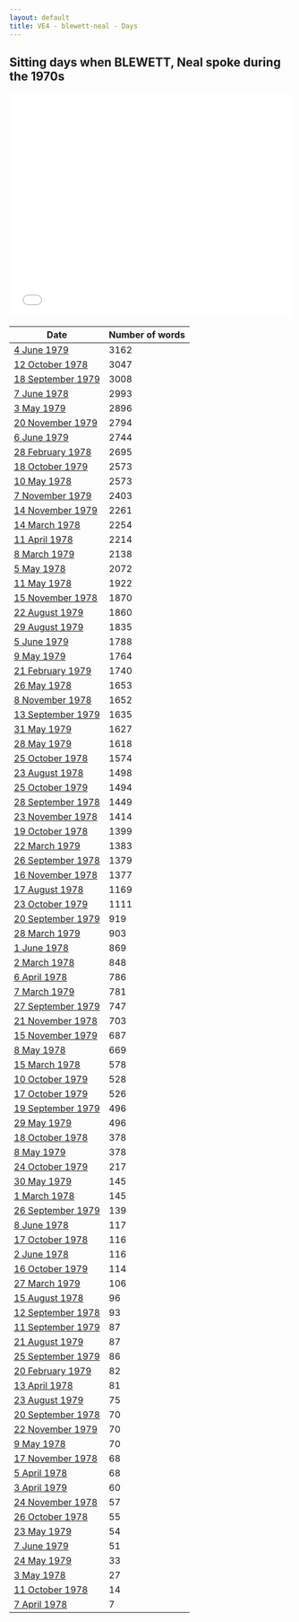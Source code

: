 ```yaml
---
layout: default
title: VE4 - blewett-neal - Days
---
```

## Sitting days when BLEWETT, Neal spoke during the 1970s

<iframe width="100%" height="400" frameborder="0" scrolling="no" src="//plot.ly/~wragge/999.embed"></iframe>

| Date | Number of words |
|--------------|----------------|
|[4 June 1979](https://historichansard.net/hofreps/1979/19790604_reps_31_hor114/)|3162|
|[12 October 1978](https://historichansard.net/hofreps/1978/19781012_reps_31_hor111/)|3047|
|[18 September 1979](https://historichansard.net/hofreps/1979/19790918_reps_31_hor115/)|3008|
|[7 June 1978](https://historichansard.net/hofreps/1978/19780607_reps_31_hor109/)|2993|
|[3 May 1979](https://historichansard.net/hofreps/1979/19790503_reps_31_hor114/)|2896|
|[20 November 1979](https://historichansard.net/hofreps/1979/19791120_reps_31_hor116/)|2794|
|[6 June 1979](https://historichansard.net/hofreps/1979/19790606_reps_31_hor114/)|2744|
|[28 February 1978](https://historichansard.net/hofreps/1978/19780228_reps_31_hor108/)|2695|
|[18 October 1979](https://historichansard.net/hofreps/1979/19791018_reps_31_hor116/)|2573|
|[10 May 1978](https://historichansard.net/hofreps/1978/19780510_reps_31_hor109/)|2573|
|[7 November 1979](https://historichansard.net/hofreps/1979/19791107_reps_31_hor116/)|2403|
|[14 November 1979](https://historichansard.net/hofreps/1979/19791114_reps_31_hor116/)|2261|
|[14 March 1978](https://historichansard.net/hofreps/1978/19780314_reps_31_hor108/)|2254|
|[11 April 1978](https://historichansard.net/hofreps/1978/19780411_reps_31_hor108/)|2214|
|[8 March 1979](https://historichansard.net/hofreps/1979/19790308_reps_31_hor113/)|2138|
|[5 May 1978](https://historichansard.net/hofreps/1978/19780505_reps_31_hor109/)|2072|
|[11 May 1978](https://historichansard.net/hofreps/1978/19780511_reps_31_hor109/)|1922|
|[15 November 1978](https://historichansard.net/hofreps/1978/19781115_reps_31_hor112/)|1870|
|[22 August 1979](https://historichansard.net/hofreps/1979/19790822_reps_31_hor115/)|1860|
|[29 August 1979](https://historichansard.net/hofreps/1979/19790829_reps_31_hor115/)|1835|
|[5 June 1979](https://historichansard.net/hofreps/1979/19790605_reps_31_hor114/)|1788|
|[9 May 1979](https://historichansard.net/hofreps/1979/19790509_reps_31_hor114/)|1764|
|[21 February 1979](https://historichansard.net/hofreps/1979/19790221_reps_31_hor113/)|1740|
|[26 May 1978](https://historichansard.net/hofreps/1978/19780526_reps_31_hor109/)|1653|
|[8 November 1978](https://historichansard.net/hofreps/1978/19781108_reps_31_hor112/)|1652|
|[13 September 1979](https://historichansard.net/hofreps/1979/19790913_reps_31_hor115/)|1635|
|[31 May 1979](https://historichansard.net/hofreps/1979/19790531_reps_31_hor114/)|1627|
|[28 May 1979](https://historichansard.net/hofreps/1979/19790528_reps_31_hor114/)|1618|
|[25 October 1978](https://historichansard.net/hofreps/1978/19781025_reps_31_hor111/)|1574|
|[23 August 1978](https://historichansard.net/hofreps/1978/19780823_reps_31_hor110/)|1498|
|[25 October 1979](https://historichansard.net/hofreps/1979/19791025_reps_31_hor116/)|1494|
|[28 September 1978](https://historichansard.net/hofreps/1978/19780928_reps_31_hor111/)|1449|
|[23 November 1978](https://historichansard.net/hofreps/1978/19781123_reps_31_hor112/)|1414|
|[19 October 1978](https://historichansard.net/hofreps/1978/19781019_reps_31_hor111/)|1399|
|[22 March 1979](https://historichansard.net/hofreps/1979/19790322_reps_31_hor113/)|1383|
|[26 September 1978](https://historichansard.net/hofreps/1978/19780926_reps_31_hor111/)|1379|
|[16 November 1978](https://historichansard.net/hofreps/1978/19781116_reps_31_hor112/)|1377|
|[17 August 1978](https://historichansard.net/hofreps/1978/19780817_reps_31_hor110/)|1169|
|[23 October 1979](https://historichansard.net/hofreps/1979/19791023_reps_31_hor116/)|1111|
|[20 September 1979](https://historichansard.net/hofreps/1979/19790920_reps_31_hor115/)|919|
|[28 March 1979](https://historichansard.net/hofreps/1979/19790328_reps_31_hor113/)|903|
|[1 June 1978](https://historichansard.net/hofreps/1978/19780601_reps_31_hor109/)|869|
|[2 March 1978](https://historichansard.net/hofreps/1978/19780302_reps_31_hor108/)|848|
|[6 April 1978](https://historichansard.net/hofreps/1978/19780406_reps_31_hor108/)|786|
|[7 March 1979](https://historichansard.net/hofreps/1979/19790307_reps_31_hor113/)|781|
|[27 September 1979](https://historichansard.net/hofreps/1979/19790927_reps_31_hor115/)|747|
|[21 November 1978](https://historichansard.net/hofreps/1978/19781121_reps_31_hor112/)|703|
|[15 November 1979](https://historichansard.net/hofreps/1979/19791115_reps_31_hor116/)|687|
|[8 May 1978](https://historichansard.net/hofreps/1978/19780508_reps_31_hor109/)|669|
|[15 March 1978](https://historichansard.net/hofreps/1978/19780315_reps_31_hor108/)|578|
|[10 October 1979](https://historichansard.net/hofreps/1979/19791010_reps_31_hor116/)|528|
|[17 October 1979](https://historichansard.net/hofreps/1979/19791017_reps_31_hor116/)|526|
|[19 September 1979](https://historichansard.net/hofreps/1979/19790919_reps_31_hor115/)|496|
|[29 May 1979](https://historichansard.net/hofreps/1979/19790529_reps_31_hor114/)|496|
|[18 October 1978](https://historichansard.net/hofreps/1978/19781018_reps_31_hor111/)|378|
|[8 May 1979](https://historichansard.net/hofreps/1979/19790508_reps_31_hor114/)|378|
|[24 October 1979](https://historichansard.net/hofreps/1979/19791024_reps_31_hor116/)|217|
|[30 May 1979](https://historichansard.net/hofreps/1979/19790530_reps_31_hor114/)|145|
|[1 March 1978](https://historichansard.net/hofreps/1978/19780301_reps_31_hor108/)|145|
|[26 September 1979](https://historichansard.net/hofreps/1979/19790926_reps_31_hor115/)|139|
|[8 June 1978](https://historichansard.net/hofreps/1978/19780608_reps_31_hor109/)|117|
|[17 October 1978](https://historichansard.net/hofreps/1978/19781017_reps_31_hor111/)|116|
|[2 June 1978](https://historichansard.net/hofreps/1978/19780602_reps_31_hor109/)|116|
|[16 October 1979](https://historichansard.net/hofreps/1979/19791016_reps_31_hor116/)|114|
|[27 March 1979](https://historichansard.net/hofreps/1979/19790327_reps_31_hor113/)|106|
|[15 August 1978](https://historichansard.net/hofreps/1978/19780815_reps_31_hor110/)|96|
|[12 September 1978](https://historichansard.net/hofreps/1978/19780912_reps_31_hor110/)|93|
|[11 September 1979](https://historichansard.net/hofreps/1979/19790911_reps_31_hor115/)|87|
|[21 August 1979](https://historichansard.net/hofreps/1979/19790821_reps_31_hor115/)|87|
|[25 September 1979](https://historichansard.net/hofreps/1979/19790925_reps_31_hor115/)|86|
|[20 February 1979](https://historichansard.net/hofreps/1979/19790220_reps_31_hor113/)|82|
|[13 April 1978](https://historichansard.net/hofreps/1978/19780413_reps_31_hor108/)|81|
|[23 August 1979](https://historichansard.net/hofreps/1979/19790823_reps_31_hor115/)|75|
|[20 September 1978](https://historichansard.net/hofreps/1978/19780920_reps_31_hor110/)|70|
|[22 November 1979](https://historichansard.net/hofreps/1979/19791122_reps_31_hor116/)|70|
|[9 May 1978](https://historichansard.net/hofreps/1978/19780509_reps_31_hor109/)|70|
|[17 November 1978](https://historichansard.net/hofreps/1978/19781117_reps_31_hor112/)|68|
|[5 April 1978](https://historichansard.net/hofreps/1978/19780405_reps_31_hor108/)|68|
|[3 April 1979](https://historichansard.net/hofreps/1979/19790403_reps_31_hor113/)|60|
|[24 November 1978](https://historichansard.net/hofreps/1978/19781124_reps_31_hor112/)|57|
|[26 October 1978](https://historichansard.net/hofreps/1978/19781026_reps_31_hor111/)|55|
|[23 May 1979](https://historichansard.net/hofreps/1979/19790523_reps_31_hor114/)|54|
|[7 June 1979](https://historichansard.net/hofreps/1979/19790607_reps_31_hor114/)|51|
|[24 May 1979](https://historichansard.net/hofreps/1979/19790524_reps_31_hor114/)|33|
|[3 May 1978](https://historichansard.net/hofreps/1978/19780503_reps_31_hor109/)|27|
|[11 October 1978](https://historichansard.net/hofreps/1978/19781011_reps_31_hor111/)|14|
|[7 April 1978](https://historichansard.net/hofreps/1978/19780407_reps_31_hor108/)|7|
